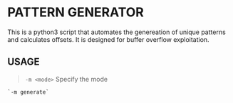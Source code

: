 # PATTERN GENERATOR

This is a python3 script that automates the genereation of unique patterns and calculates offsets. It is designed for buffer overflow exploitation.

## USAGE

> `-m <mode>` Specify the mode

    `-m generate`